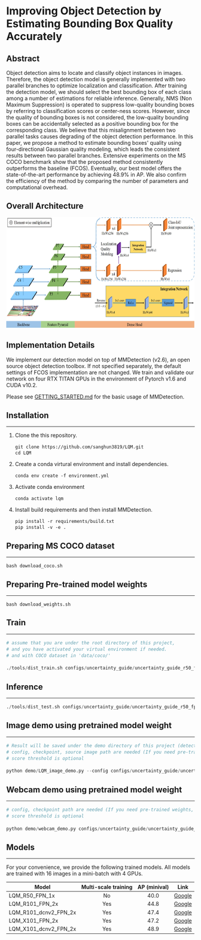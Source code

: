 # Improving Object Detection by Estimating Bounding Box Quality Accurately

## Abstract

Object detection aims to locate and classify object instances in images. Therefore, the object detection model is generally implemented with two parallel branches to optimize localization and classification. After training the detection model, we should select the best bounding box of each class among a number of estimations for reliable inference. Generally, NMS (Non Maximum Suppression) is operated to suppress low-quality bounding boxes by referring to classification scores or center-ness scores. However, since the quality of bounding boxes is not considered, the low-quality bounding boxes can be accidentally selected as a positive bounding box for the corresponding class. We believe that this misalignment between two parallel tasks causes degrading of the object detection performance. In this paper, we propose a method to estimate bounding boxes' quality using four-directional Gaussian quality modeling, which leads the consistent results between two parallel branches. Extensive experiments on the MS COCO benchmark show that the proposed method consistently outperforms the baseline (FCOS). Eventually, our best model offers the state-of-the-art performance by achieving 48.9% in AP. We also confirm the efficiency of the method by comparing the number of parameters and computational overhead.

## Overall Architecture
<img src="overall_architecture.jpg" width="1000" height="300" align="middle"/>

## Implementation Details
We implement our detection model on top of MMDetection (v2.6), an open source object detection toolbox. If not specified separately, the default settings of FCOS implementation are not changed. We train and validate our network on four RTX TITAN GPUs in the environment of Pytorch v1.6 and CUDA v10.2.

Please see [GETTING_STARTED.md](https://github.com/open-mmlab/mmdetection/blob/v2.6.0/docs/get_started.md) for the basic usage of MMDetection.

## Installation
---
1. Clone the this repository.

    ```shell
    git clone https://github.com/sanghun3819/LQM.git
    cd LQM
    ```

2. Create a conda virtural environment and install dependencies.
    ```shell
    conda env create -f environment.yml
    ```
3. Activate conda environment 
    ```shell
    conda activate lqm
    ```
4. Install build requirements and then install MMDetection.
    ```shell
    pip install -r requirements/build.txt
    pip install -v -e .
    ```
## Preparing MS COCO dataset
---
  ```shell
  bash download_coco.sh
  ```
## Preparing Pre-trained model weights
---
  ```shell
  bash download_weights.sh
  ```
## Train
---
```python
# assume that you are under the root directory of this project,
# and you have activated your virtual environment if needed.
# and with COCO dataset in 'data/coco/'

./tools/dist_train.sh configs/uncertainty_guide/uncertainty_guide_r50_fpn_1x.py 4 --validate
```

## Inference
---
```python
./tools/dist_test.sh configs/uncertainty_guide/uncertainty_guide_r50_fpn_1x.py work_dirs/uncertainty_guide_r50_fpn_1x/epoch_12.pth 4 --eval bbox
```

## Image demo using pretrained model weight
---
```python
# Result will be saved under the demo directory of this project (detection_result.jpg)
# config, checkpoint, source image path are needed (If you need pre-trained weights, you can download them from provided google drive link)
# score threshold is optional

python demo/LQM_image_demo.py --config configs/uncertainty_guide/uncertainty_guide_r50_fpn_1x.py --checkpoint work_dirs/pretrained/LQM_r50_fpn_1x.pth --img data/coco/test2017/000000011245.jpg --score-thr 0.3
```

## Webcam demo using pretrained model weight
---
```python
# config, checkpoint path are needed (If you need pre-trained weights, you can download them from provided google drive link)
# score threshold is optional

python demo/webcam_demo.py configs/uncertainty_guide/uncertainty_guide_r50_fpn_1x.py work_dirs/pretrained/LQM_r50_fpn_1x.pth
```
## Models
---
For your convenience, we provide the following trained models. All models are trained with 16 images in a mini-batch with 4 GPUs.

Model | Multi-scale training | AP (minival) | Link
--- |:---:|:---:|:---:
LQM_R50_FPN_1x              | No  | 40.0 | [Google](https://drive.google.com/file/d/1D-Bp1I3AhymPDiR2GWVcQusF_o9q9lVL/view?usp=sharing)
LQM_R101_FPN_2x             | Yes | 44.8 | [Google](https://drive.google.com/file/d/1T4e9qkT4w5Rbue_nbba9Thrje4E6Q5um/view?usp=sharing)
LQM_R101_dcnv2_FPN_2x       | Yes | 47.4 | [Google](https://drive.google.com/file/d/1o79wRRhEe3HwiWwxHIG69VGjk5RIpGQ2/view?usp=sharing)
LQM_X101_FPN_2x             | Yes | 47.2 | [Google](https://drive.google.com/file/d/1hfD0cGvJd2ZO2FiVmFzoQEGBjjVuRB52/view?usp=sharing)
LQM_X101_dcnv2_FPN_2x       | Yes | 48.9 | [Google](https://drive.google.com/file/d/1TAsQntoprgIYXiFCA1BJJ2IOpY3MdmpX/view?usp=sharing)